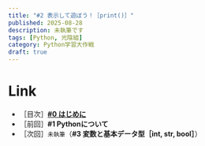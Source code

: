 ```yaml
---
title: "#2 表示して遊ぼう！［print()］"
published: 2025-08-28
description: 未執筆です
tags: [Python, 光陰組]
category: Python学習大作戦
draft: true
---
```



# Link

- ［目次］[**#0 はじめに**](https://atfullspeed.github.io/1mk3_blog/posts/python_00/)  
- ［前回］**#1 Pythonについて**  
- ［次回］`未執筆`（**#3 変数と基本データ型［int, str, bool］**）  